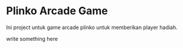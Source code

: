 
# Plinko Arcade Game

Ini project untuk game arcade plinko untuk memberikan player hadiah. 


write something here
